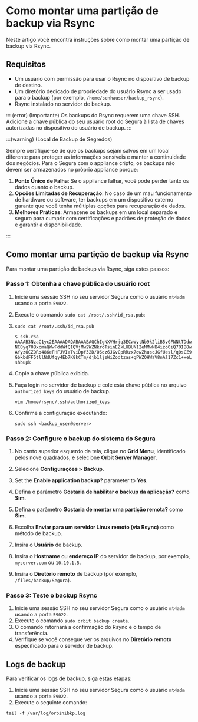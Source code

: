 # Como montar uma partição de backup via Rsync

Neste artigo você encontra instruções sobre como montar uma partição de backup via Rsync.


## Requisitos

* Um usuário com permissão para usar o Rsync no dispositivo de backup de destino.
* Um diretório dedicado de propriedade do usuário Rsync a ser usado para o backup (por exemplo, `/home/senhauser/backup_rsync`).
* Rsync instalado no servidor de backup.

::: (error) (Importante)
Os backups do Rsync requerem uma chave SSH. Adicione a chave pública do seu usuário root do Segura à lista de chaves autorizadas no dispositivo do usuário de backup.
:::

:::(warning) (Local de Backup de Segredos)

Sempre certifique-se de que os backups sejam salvos em um local diferente para proteger as informações sensíveis e manter a continuidade dos negócios.
Para o Segura com o appliance cripto, os backups não devem ser armazenados no próprio appliance porque:

1. **Ponto Único de Falha**: Se o appliance falhar, você pode perder tanto os dados quanto o backup.
2. **Opções Limitadas de Recuperação**: No caso de um mau funcionamento de hardware ou software, ter backups em um dispositivo externo garante que você tenha múltiplas opções para recuperação de dados.
3. **Melhores Práticas**: Armazene os backups em um local separado e seguro para cumprir com certificações e padrões de proteção de dados e garantir a disponibilidade.

:::

## Como montar uma partição de backup via Rsync

Para montar uma partição de backup via Rsync, siga estes passos:

### Passo 1: Obtenha a chave pública do usuário root

1. Inicie uma sessão SSH no seu servidor Segura como o usuário `mt4adm` usando a porta `59022`.

2. Execute o comando `sudo cat /root/.ssh/id_rsa.pub`:
3. 
    ```Shell
    sudo cat /root/.ssh/id_rsa.pub

    $ ssh-rsa AAAAB3NzaC1yc2EAAAADAQABAAABAQChIgNXVHrjq3ECwVytNb9k2liB5vGFNNtTDdwSYaYW/WQ8
    NC0yq70BxcmaQWwFddWfQIQVjMw2WZNkroTsinEZkLHBUN12eMMwNB4izo0iQ70IB8wSj2lQbl/G   AYyzQCZQRo486eFHFJVIaTviDpf32D/O6qz6JGvCpRRzx7owZhuscJGfUesl/q0sCZ9DUn79TLtj/lIC+na4s5c1g/SYyO7IkdwQBkeeXJSasdqwe34gbcvbdf5dL5f00EIIEHclg5tBxmt9UQ2yRXu1   GbkbdFF5tllNdUfgy4Eb7K8kCTm/djb1ljzWiZodtzas+gPWZOHWaV8nAl17Zc1+xeL shbupk

    ```
  
3. Copie a chave pública exibida.
4. Faça login no servidor de backup e cole esta chave pública no arquivo `authorized_keys` do usuário de backup.

    ```Shell
    vim /home/rsync/.ssh/authorized_keys
    ```

5. Confirme a configuração executando:

    ```Shell
    sudo ssh <backup_user@server>
    ```

### Passo 2: Configure o backup do sistema do Segura

1. No canto superior esquerdo da tela, clique no **Grid Menu**, identificado pelos nove quadrados, e selecione **Orbit Server Manager**. 

2. Selecione **Configurações > Backup**.
3. Set the **Enable application backup?** parameter to **Yes**. 
4. Defina o parâmetro **Gostaria de habilitar o backup da aplicação?** como **Sim**.
5. Defina o parâmetro **Gostaria de montar uma partição remota?** como **Sim**.
6. Escolha **Enviar para um servidor Linux remoto (via Rsync)** como método de backup.
7. Insira o **Usuário** de backup.
8. Insira o **Hostname** ou **endereço IP** do servidor de backup, por exemplo,  `myserver.com` ou `10.10.1.5`.
9. Insira o **Diretório remoto** de backup (por exemplo, `/files/backup/Segura`).

### Passo 3: Teste o backup Rsync

1. Inicie uma sessão SSH no seu servidor Segura como o usuário `mt4adm` usando a porta `59022`.
2. Execute o comando `sudo orbit backup create`.
3. O comando retornará a confirmação do Rsync e o tempo de transferência.
4. Verifique se você consegue ver os arquivos no **Diretório remoto** especificado para o servidor de backup.

## Logs de backup
Para verificar os logs de backup, siga estas etapas:

1. Inicie uma sessão SSH no seu servidor Segura como o usuário `mt4adm` usando a porta `59022`.
2. Execute o seguinte comando:

```Shell
tail -f /var/log/orbinibkp.log

```

